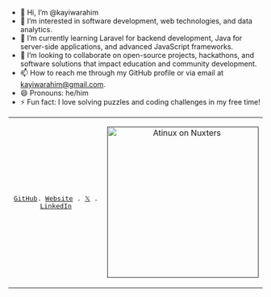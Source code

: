 - 👋 Hi, I’m @kayiwarahim
- 👀 I’m interested in software development, web technologies, and data analytics.
- 🌱 I’m currently learning Laravel for backend development, Java for server-side applications, and advanced JavaScript frameworks.
- 💞️ I’m looking to collaborate on open-source projects, hackathons, and software solutions that impact education and community development.
- 📫 How to reach me through my GitHub profile or via email at kayiwarahim@gmail.com.
- 😄 Pronouns: he/him
- ⚡ Fun fact: I love solving puzzles and coding challenges in my free time!



<table>
  <tr>
  <td>
<p align="center">
  <samp>
    <a href="https://github.com/kayiwarahim/">GitHub</a>.
    <a href="https://tgnsysystems.org">Website</a> .
    <a href="https://x.com/kayiwarahim">𝕏</a> .
    <a href="https://www.linkedin.com/in/kayiwarahim/">LinkedIn</a>
  </samp>
</p>
</td>
    <td>
<p align="center">
  <a href=""><img src="https://nuxters.nuxt.com/__og-image__/image/Atinux/og.png" alt="Atinux on Nuxters" width="300" /></a>
</p>
      </td>
</tr>
</table>
